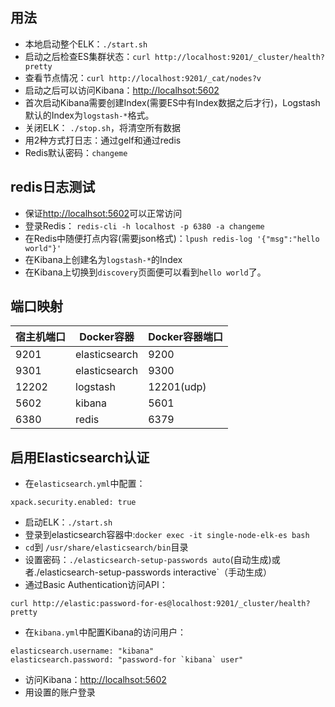 ## 用法
- 本地启动整个ELK：`./start.sh`
- 启动之后检查ES集群状态：`curl http://localhost:9201/_cluster/health?pretty`
- 查看节点情况：`curl http://localhost:9201/_cat/nodes?v`
- 启动之后可以访问Kibana：[http://localhsot:5602](http://localhsot:5602)
- 首次启动Kibana需要创建Index(需要ES中有Index数据之后才行)，Logstash默认的Index为`logstash-*`格式。
- 关闭ELK： `./stop.sh`，将清空所有数据
- 用2种方式打日志：通过gelf和通过redis
- Redis默认密码：`changeme`


## redis日志测试
- 保证[http://localhsot:5602](http://localhsot:5602)可以正常访问
- 登录Redis： `redis-cli -h localhost -p 6380 -a changeme`
- 在Redis中随便打点内容(需要json格式)：`lpush redis-log '{"msg":"hello world"}'`
- 在Kibana上创建名为`logstash-*`的Index
- 在Kibana上切换到`discovery`页面便可以看到`hello world`了。

## 端口映射

|宿主机端口|Docker容器|Docker容器端口|
| --- | --- | --- |
|9201|elasticsearch|9200|
|9301|elasticsearch|9300|
|12202|logstash|12201(udp)|
|5602|kibana|5601|
|6380|redis|6379|

## 启用Elasticsearch认证
- 在`elasticsearch.yml`中配置：

```
xpack.security.enabled: true
```

- 启动ELK：`./start.sh`
- 登录到elasticsearch容器中:`docker exec -it single-node-elk-es bash`
- `cd`到 `/usr/share/elasticsearch/bin`目录
- 设置密码：`./elasticsearch-setup-passwords auto`(自动生成)或者./elasticsearch-setup-passwords interactive`（手动生成）
- 通过Basic Authentication访问API：

```
curl http://elastic:password-for-es@localhost:9201/_cluster/health?pretty
```
- 在`kibana.yml`中配置Kibana的访问用户：

```
elasticsearch.username: "kibana"
elasticsearch.password: "password-for `kibana` user"
```

- 访问Kibana：[http://localhsot:5602](http://localhsot:5602)
- 用设置的账户登录